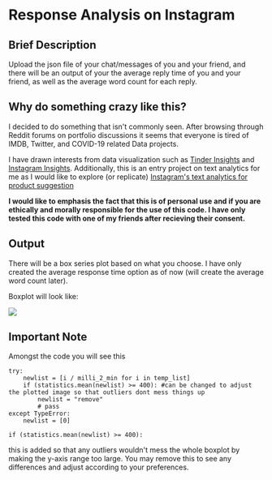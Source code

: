# Response Analysis on Instagram

## Brief Description

Upload the json file of your chat/messages of you and your friend, and there will be an output of your the average reply time of you and your friend, as well as the average word count for each reply.

## Why do something crazy like this?

I decided to do something that isn't commonly seen. After browsing through Reddit forums on portfolio discussions it seems that everyone is tired of IMDB, Twitter, and COVID-19 related Data projects. 

I have drawn interests from data visualization such as [Tinder Insights](https://tinderinsights.com/) and [Instagram Insights](https://help.instagram.com/1533933820244654). Additionally, this is an entry project on text analytics for me as I would like to explore (or replicate) [Instagram's text analytics for product suggestion](https://www.forbes.com/sites/zakdoffman/2020/08/16/why-you-should-not-use-facebooks-new-instagram-messenger-whatsapp-iphone-android-security-warning/)

**I would like to emphasis the fact that this is of personal use and if you are ethically and morally responsible for the use of this code. I have only tested this code with one of my friends after recieving their consent.**

## Output

There will be a box series plot based on what you choose. I have only created the average response time option as of now (will create the average word count later). 

Boxplot will look like:

![](https://i.imgur.com/Wc2hn2F.png)


## Important Note

Amongst the code you will see this

```
try:
    newlist = [i / milli_2_min for i in temp_list]
    if (statistics.mean(newlist) >= 400): #can be changed to adjust the plotted image so that outliers dont mess things up
        newlist = "remove"
        # pass
except TypeError:
    newlist = [0]
```

```
if (statistics.mean(newlist) >= 400):
```

this is added so that any outliers wouldn't mess the whole boxplot by making the y-axis range too large. You may remove this to see any differences and adjust according to your preferences.
